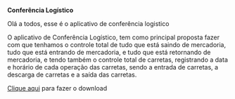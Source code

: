 **Conferência Logístico**

Olá a todos, esse é o aplicativo de conferência logistico

O aplicativo de Conferência Logístico, tem como principal proposta 
fazer com que tenhamos o controle total de tudo que está saindo de mercadoria, 
tudo que está entrando de mercadoria, e tudo que está retornando de mercadoria, 
e tendo também o controle total de carretas, registrando a data e horário de 
cada operação das carretas, sendo a entrada de carretas, 
a descarga de carretas e a saída das carretas.

<a href='https://www.mediafire.com/file/wwlbr96klyqhrnw/ConferenciaLogistico.apk/file'>Clique aqui</a> para fazer o download
